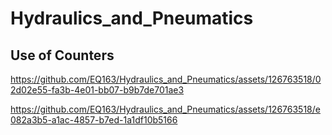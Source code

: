 # Hydraulics_and_Pneumatics
## Use of Counters
https://github.com/EQ163/Hydraulics_and_Pneumatics/assets/126763518/02d02e55-fa3b-4e01-bb07-b9b7de701ae3



https://github.com/EQ163/Hydraulics_and_Pneumatics/assets/126763518/e082a3b5-a1ac-4857-b7ed-1a1df10b5166

